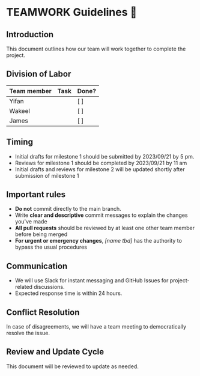 # TEAMWORK Guidelines 🤘

## Introduction
This document outlines how our team will work together to complete the project.

## Division of Labor

Team member | Task | Done?
----------- | ---- | -----
Yifan | | [  ] 
Wakeel | | [  ] 
James | | [  ] 
  
## Timing
- Initial drafts for milestone 1 should be submitted by 2023/09/21 by 5 pm. 
- Reviews for milestone 1 should be completed by 2023/09/21 by 11 am
- Initial drafts and reviews for milestone 2 will be updated shortly after submission of milestone 1

## Important rules 
- **Do not** commit directly to the main branch.
- Write **clear and descriptive** commit messages to explain the changes you've made
- **All pull requests** should be reviewed by at least one other team member before being merged
- **For urgent or emergency changes**, *[name tbd]* has the authority to bypass the usual procedures

## Communication
- We will use Slack for instant messaging and GitHub Issues for project-related discussions.
- Expected response time is within 24 hours.

## Conflict Resolution
In case of disagreements, we will have a team meeting to democratically resolve the issue.

## Review and Update Cycle
This document will be reviewed to update as needed.
